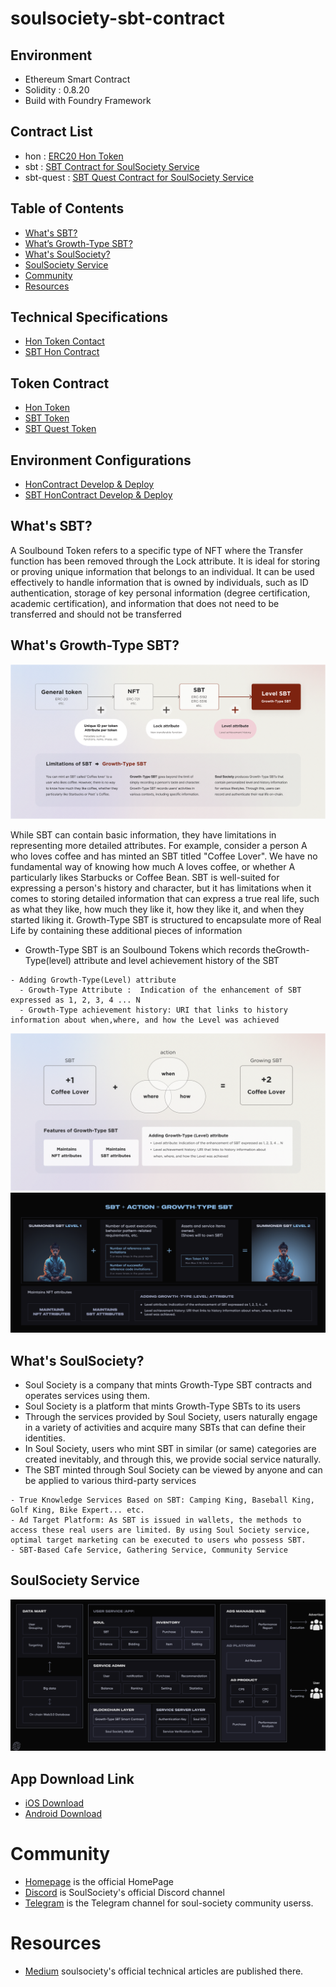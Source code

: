 # soulsociety-sbt-contract

## Environment
- Ethereum Smart Contract
- Solidity : 0.8.20
- Build with Foundry Framework 

## Contract List
- hon : [ERC20 Hon Token](hon-contract/src/HonContract.sol)
- sbt : [SBT Contract for SoulSociety Service](sbt-contract/src/SoulSocietySBT.sol)
- sbt-quest : [SBT Quest Contract for SoulSociety Service](sbt-quest-contract/src/SoulSBTQuest.sol)

## Table of Contents
- [What's SBT?](#whats-sbt)
- [What’s Growth-Type SBT?](#whats-levelgrowth-type-sbt)
- [What's SoulSociety?](#whats-soulsociety)
- [SoulSociety Service ](#soulsociety-service)
- [Community](#Community)
- [Resources](#Resources)

## Technical Specifications 
- [Hon Token Contact](HonTechSpec.md)
- [SBT Hon Contract](SbtHonTechSpec.md)

## Token Contract
- [Hon Token](https://etherscan.io/token/0xebdb54e76bfec9ab4e06ccf6e484e4126f81befc)
- [SBT Token](https://nova.arbiscan.io/token/0xea7c0d4e262cce5d34492e4879facc6f8d5c74aa)
- [SBT Quest Token](https://nova.arbiscan.io/address/0xea7c0d4e262cce5d34492e4879facc6f8d5c74aa)

## Environment Configurations
- [HonContract Develop & Deploy](./hon-contract/README.md) 
- [SBT HonContract Develop & Deploy](./sbt-contract/README.md)

## What's SBT?
A Soulbound Token refers to a specific type of NFT where the Transfer function has been
removed through the Lock attribute. It is ideal for storing or proving unique information
that   belongs   to   an   individual.   It   can   be   used   effectively   to   handle   information   that   is
owned   by   individuals,   such   as   ID   authentication,   storage   of   key   personal   information
(degree certification, academic certification), and information that does not need to be
transferred and should not be transferred

## What's Growth-Type SBT?
![SBT History](./docs/history.png)

While   SBT   can   contain   basic   information,   they   have   limitations   in   representing   more
detailed attributes.
For example, consider a person A who loves coffee and has minted an SBT titled "Coffee
Lover". We have no fundamental way of knowing how much A loves coffee, or whether A
particularly likes Starbucks or Coffee Bean. SBT is well-suited for expressing a person's
history and character, but it has limitations when it comes to storing detailed information
that can express a true real life, such as what they like, how much they like it, how they
like it, and when they started liking it. Growth-Type SBT is structured to encapsulate more
of Real Life by containing these additional pieces of information

- Growth-Type SBT is an Soulbound Tokens which records theGrowth-Type(level) attribute and level achievement history of the SBT
````
- Adding Growth-Type(Level) attribute 
  - Growth-Type Attribute :  Indication of the enhancement of SBT expressed as 1, 2, 3, 4 ... N 
  - Growth-Type achievement history: URI that links to history information about when,where, and how the Level was achieved
````
![Action Flow](./docs/empowerment.png)
![Growth-Type SBT Product](./docs/growthTypeSBT.png)


## What's SoulSociety?
- Soul Society is a company that mints Growth-Type SBT contracts and operates  services using them. 
- Soul Society is a platform that mints Growth-Type SBTs to its users 
- Through the services provided by Soul Society, users naturally engage in a variety of activities and acquire many SBTs that can define their identities. 
- In Soul Society, users who mint SBT in similar (or same) categories are created inevitably, and through this, we provide social service naturally. 
- The SBT minted through Soul Society can be viewed by anyone and can be applied to various third-party services

````
- True Knowledge Services Based on SBT: Camping King, Baseball King, Golf King, Bike Expert... etc.
- Ad Target Platform: As SBT is issued in wallets, the methods to access these real users are limited. By using Soul Society service, optimal target marketing can be executed to users who possess SBT.
- SBT-Based Cafe Service, Gathering Service, Community Service
````

## SoulSociety Service
![SoulSociety Service Architecture](./docs/serviceProduct.png)

## App Download Link
- [iOS Download](https://apps.apple.com/us/app/soulsociety/id6450750026)
- [Android Download](https://play.google.com/store/apps/details?id=io.soulsociety.app)

# Community
- [Homepage](https://www.soulsociety.gg) is the official HomePage
- [Discord](https://discord.com/invite/adpF7Hz323) is SoulSociety's official Discord channel
- [Telegram](https://soulsociety.medium.com/) is the Telegram channel for soul-society community userss.

# Resources
- [Medium](https://soulsociety.medium.com/) soulsociety's official technical articles are published there.


